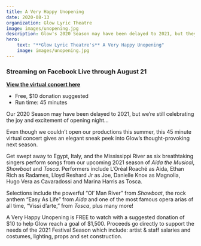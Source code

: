 ```yaml
---
title: A Very Happy Unopening
date: 2020-08-13
organization: Glow Lyric Theatre
image: images/unopening.jpg
description: Glow's 2020 Season may have been delayed to 2021, but they’re still celebrating the joy and excitement of opening night…
hero:
    text: "**Glow Lyric Theatre's** A Very Happy Unopening"
    image: images/unopening.jpg
---
```


### Streaming on Facebook Live through August 21

[**View the virtual concert here**](https://www.facebook.com/GlowLyricTheatre/videos/342367186920040)

- Free, $10 donation suggested
- Run time: 45 minutes

Our 2020 Season may have been delayed to 2021, but we’re still celebrating the joy and excitement of opening night…

Even though we couldn’t open our productions this summer, this 45 minute virtual concert gives an elegant sneak peek into Glow’s thought-provoking next season.

Get swept away to Egypt, Italy, and the Mississippi River as six breathtaking singers perform songs from our upcoming 2021 season of *Aida the Musical*, *Showboat* and *Tosca*. Performers include L’Oréal Roaché as Aida, Ethan Rich as Radames, Lloyd Reshard Jr as Joe, Danielle Knox as Magnolia, Hugo Vera as Cavaradossi and Marina Harris as Tosca.

Selections include the powerful “Ol’ Man River” from *Showboat*, the rock anthem “Easy As Life” from *Aida* and one of the most famous opera arias of all time, “Vissi d’arte,” from *Tosca*, plus many more!

A Very Happy Unopening is FREE to watch with a suggested donation of $10 to help Glow reach a goal of $1,500. Proceeds go directly to support the needs of the 2021 Festival Season which include: artist & staff salaries and costumes, lighting, props and set construction.
